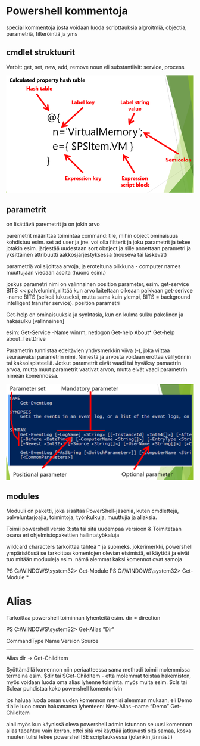 # Powershell kommentoja 

special kommentoja josta voidaan luoda scripttauksia algroitmiä, objectia, parametriä, filteröintiä ja yms

## cmdlet struktuurit

Verbit: get, set, new, add, remove
noun eli substantiivit: service, process

![Alt text](harjoituksia/images/powershell-calc-properties-1.PNG)

## parametrit

on lisättävä paremetrit ja on jokin arvo

paremetrit määrittää toimintaa command:itlle, mihin object ominaisuus kohdistuu esim. set ad user ja jne. voi olla filtterit ja joku parametrit ja tekee jotakin esim. järjestää uudestaan sort obnject ja sille annettaan parametri ja yksittäinen attribuutti aakkosjärjestyksessä (nouseva tai laskevat)

parametriä voi sijoittaa arvoja, ja eroteltuna pilkkuna - computer names muuttujaan viedään asoita (huono esim.) 

joskus parametri nimi on valinnainen position parameter, esim. get-service BITS << palvelunimi, riittää kun arvo laitettaan oikeaan paikkaan
get-serivce -name BITS (selkeä lukuseksi, mutta sama kuin ylempi, BITS = background intelligent transfer service). position parametri 

Get-help on ominaisuuksia ja synktasia, kun on kulma sulku <string> pakolinen ja hakasulku [valinnainen] 

esim:
Get-Service -Name winrm, netlogon
Get-help About*
Get-help about_TestDrive

Parametrin tunnistaa edeltävien yhdysmerkkin viiva (-), joka viittaa seuraavaksi parametrin nimi. Nimestä ja arvosta voidaan erottaa välilyönnin tai kaksoispisteellä. Jotkut parametrit eivät vaadi tai hyväksy pamaetrin arvoa, mutta muut parametrit vaativat arvon, mutta eivät vaadi parametrin nimeän  komennossa.

![Alt text](harjoituksia/images/powershell-parameter-1.PNG)


## modules

Moduuli on paketti, joka sisältää PowerShell-jäseniä, kuten cmdlettejä, palveluntarjoajia, toimintoja, työnkulkuja, muuttujia ja aliaksia.

Toimii  powershell versio 3:sta tai sitä uudempaa versioon & Toimitetaan osana eri ohjelmistopakettien hallintatyökaluja

wildcard characters tarkoittaa tähteä * ja suomeks. jokerimerkki, powershell ympäristössä se tarkoittaa komentojen olevian etsimistä, ei käyttöä ja eivät tuo mitään moduuleja esim. nämä alemmat kaksi komennot ovat samoja

PS C:\WINDOWS\system32> Get-Module
PS C:\WINDOWS\system32> Get-Module *


# Alias

Tarkoittaa powershell toiminnan lyhenteitä esim. dir = direction

PS C:\WINDOWS\system32> Get-Alias "Dir"

CommandType     Name                                               Version    Source
-----------     ----                                               -------    ------
Alias           dir -> Get-ChildItem

Syöttämällä komennon niin periaatteessa sama methodi toimii molemmissa termeinä esim.  $dir tai $Get-ChildItem - että molemmat toistaa hakemiston, myös voidaan luoda oma alias lyhenne toiminta. myös muita esim. $cls tai $clear puhdistaa koko powershell komentorivin

jos haluaa luoda oman uuden komennon menisi alemman mukaan, eli Demo tilalle luoo oman haluamansa lyhenteen:
New-Alias –name “Demo” Get-ChildItem

ainii myös kun käynissä oleva powershell admin istunnon se uusi komennon alias tapahtuu vain kerran, ettei sitä voi käyttää jatkuvasti sitä samaa, koska muuten tulisi tekee powershel ISE scriptauksessa (jotenkin jännästi)



